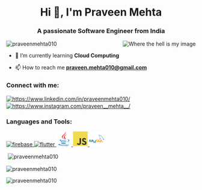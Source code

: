 <h1 align="center">Hi 👋, I'm Praveen Mehta</h1>
<h3 align="center">A passionate Software Engineer from India</h3>
<img align="right" alt="Where the hell is my image" src="https://media4.giphy.com/media/2IudUHdI075HL02Pkk/giphy.gif?cid=ecf05e470aycjc6ursu945bvlp27jego0gopezhw4v0n6gqa&ep=v1_gifs_search&rid=giphy.gif&ct=g"></img>
<p align="left"> <img src="https://komarev.com/ghpvc/?username=praveenmehta010&label=Profile%20views&color=0e75b6&style=flat" alt="praveenmehta010" /> </p>

- 🌱 I’m currently learning **Cloud Computing**

- 📫 How to reach me **praveen.mehta010@gmail.com**

<h3 align="left">Connect with me:</h3>
<p align="left">
<a href="https://www.linkedin.com/in/praveenmehta010/" target="blank"><img align="center" src="https://raw.githubusercontent.com/rahuldkjain/github-profile-readme-generator/master/src/images/icons/Social/linked-in-alt.svg" alt="https://www.linkedin.com/in/praveenmehta010/" height="30" width="40" /></a>
<a href="https://www.instagram.com/praveen__mehta__/" target="blank"><img align="center" src="https://raw.githubusercontent.com/rahuldkjain/github-profile-readme-generator/master/src/images/icons/Social/instagram.svg" alt="https://www.instagram.com/praveen__mehta__/" height="30" width="40" /></a>
</p>

<h3 align="left">Languages and Tools:</h3>
<p align="left"> <a href="https://firebase.google.com/" target="_blank" rel="noreferrer"> <img src="https://www.vectorlogo.zone/logos/firebase/firebase-icon.svg" alt="firebase" width="40" height="40"/> </a> <a href="https://flutter.dev" target="_blank" rel="noreferrer"> <img src="https://www.vectorlogo.zone/logos/flutterio/flutterio-icon.svg" alt="flutter" width="40" height="40"/> </a> <a href="https://www.java.com" target="_blank" rel="noreferrer"> <img src="https://raw.githubusercontent.com/devicons/devicon/master/icons/java/java-original.svg" alt="java" width="40" height="40"/> </a> <a href="https://developer.mozilla.org/en-US/docs/Web/JavaScript" target="_blank" rel="noreferrer"> <img src="https://raw.githubusercontent.com/devicons/devicon/master/icons/javascript/javascript-original.svg" alt="javascript" width="40" height="40"/> </a> <a href="https://www.mysql.com/" target="_blank" rel="noreferrer"> <img src="https://raw.githubusercontent.com/devicons/devicon/master/icons/mysql/mysql-original-wordmark.svg" alt="mysql" width="40" height="40"/> </a> </p>


<p>&nbsp;<img align="center" src="https://github-readme-stats.vercel.app/api?username=praveenmehta010&show_icons=true&locale=en" alt="praveenmehta010" /></p>

<p><img align="center" src="https://github-readme-streak-stats.herokuapp.com/?user=praveenmehta010&" alt="praveenmehta010" /></p>

<p><img align="left" src="https://github-readme-stats.vercel.app/api/top-langs?username=praveenmehta010&show_icons=true&locale=en&layout=compact" alt="praveenmehta010" /></p>
